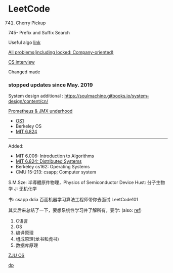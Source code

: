# LeetCode


741. Cherry Pickup

745- Prefix and Suffix Search

Useful algo [link](https://cp-algorithms.com/)

[All problems(including locked; Company-oriented)](http://206.81.6.248:12306/leetcode/algorithm)

[CS interview](https://www.1point3acres.com/bbs/thread-567013-1-1.html)

Changed made

### stopped updates since May. 2019

System design additional : https://soulmachine.gitbooks.io/system-design/content/cn/

[Prometheus & JMX underhood](https://github.com/prometheus/jmx_exporter)

- [OS1](https://www.zhihu.com/question/22874344/answer/1158044965)
- Berkeley OS
- [MIT 6.824](https://www.bilibili.com/video/BV1rp4y1k7nL?t=14&p=2)

---
Added: 

- MIT 6.006: Introduction to Algorithms
- [MIT 6.824: Distributed Systems](https://www.bilibili.com/video/BV1rp4y1k7nL?t=14&p=2)
- Berkeley cs162: Operating Systems
- CMU 15-213: csapp; Computer system

S.M.Sze: 半導體原件物理，Physics of Semiconductor Device
Hust: 分子生物学
J: 无机化学

书:
csapp
ddia
百面机器学习算法工程师带你去面试
LeetCode101


其实后来总结了一下，要想系统性学习并了解所有，要学: (also: [ref](https://www.nowcoder.com/discuss/99368?type=3))
1. C语言
2. OS
3. 编译原理
4. 组成原理(龙书和虎书)
5. 数据库原理

[ZJU OS](https://www.bilibili.com/video/BV1Ft411V7JR/?spm_id_from=333.788.videocard.1)

[dp](https://drive.google.com/drive/folders/1HAUd0oqpNJisD6J1fFF4NpY7VPbI7h47)
